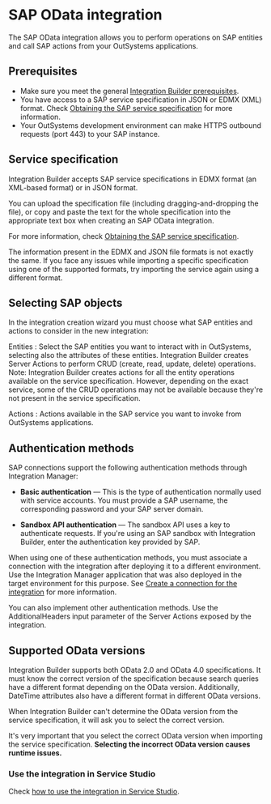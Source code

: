 # SAP OData integration

The SAP OData integration allows you to perform operations on SAP entities and call SAP actions from your OutSystems applications.

<div class="info" markown="1">



</div>

## Prerequisites

* Make sure you meet the general [Integration Builder prerequisites](../set-up.md#prerequisites).
* You have access to a SAP service specification in JSON or EDMX (XML) format. Check [Obtaining the SAP service specification](integration-sap-get-spec.md) for more information.
* Your OutSystems development environment can make HTTPS outbound requests (port 443) to your SAP instance.

## Service specification

Integration Builder accepts SAP service specifications in EDMX format (an XML-based format) or in JSON format.

You can upload the specification file (including dragging-and-dropping the file), or copy and paste the text for the whole specification into the appropriate text box when creating an SAP OData integration.

For more information, check [Obtaining the SAP service specification](integration-sap-get-spec.md).

<div class="info" markdown="1">

The information present in the EDMX and JSON file formats is not exactly the same. If you face any issues while importing a specific specification using one of the supported formats, try importing the service again using a different format.

</div>

## Selecting SAP objects

In the integration creation wizard you must choose what SAP entities and actions to consider in the new integration:

Entities
:   Select the SAP entities you want to interact with in OutSystems, selecting also the attributes of these entities. Integration Builder creates Server Actions to perform CRUD (create, read, update, delete) operations.  
    Note: Integration Builder creates actions for all the entity operations available on the service specification. However, depending on the exact service, some of the CRUD operations may not be available because they're not present in the service specification.

Actions
:   Actions available in the SAP service you want to invoke from OutSystems applications.

## Authentication methods

SAP connections support the following authentication methods through Integration Manager:

* **Basic authentication** — This is the type of authentication normally used with service accounts. You must provide a SAP username, the corresponding password and your SAP server domain.

* **Sandbox API authentication** — The sandbox API uses a key to authenticate requests. If you're using an SAP sandbox with Integration Builder, enter the authentication key provided by SAP.

When using one of these authentication methods, you must associate a connection with the integration after deploying it to a different environment. Use the Integration Manager application that was also deployed in the target environment for this purpose. See [Create a connection for the integration](../use.md#create-connection) for more information.

<div class="info" markdown="1">

You can also implement other authentication methods. Use the AdditionalHeaders input parameter of the Server Actions exposed by the integration.

</div>

## Supported OData versions

Integration Builder supports both OData 2.0 and OData 4.0 specifications. It must know the correct version of the specification because search queries have a different format depending on the OData version. Additionally, DateTime attributes also have a different format in different OData versions.

When Integration Builder can't determine the OData version from the service specification, it will ask you to select the correct version.

<div class="warning" markdown="1">

It's very important that you select the correct OData version when importing the service specification. **Selecting the incorrect OData version causes runtime issues.**

</div>

### Use the integration in Service Studio

Check [how to use the integration in Service Studio](../use.md#use).
